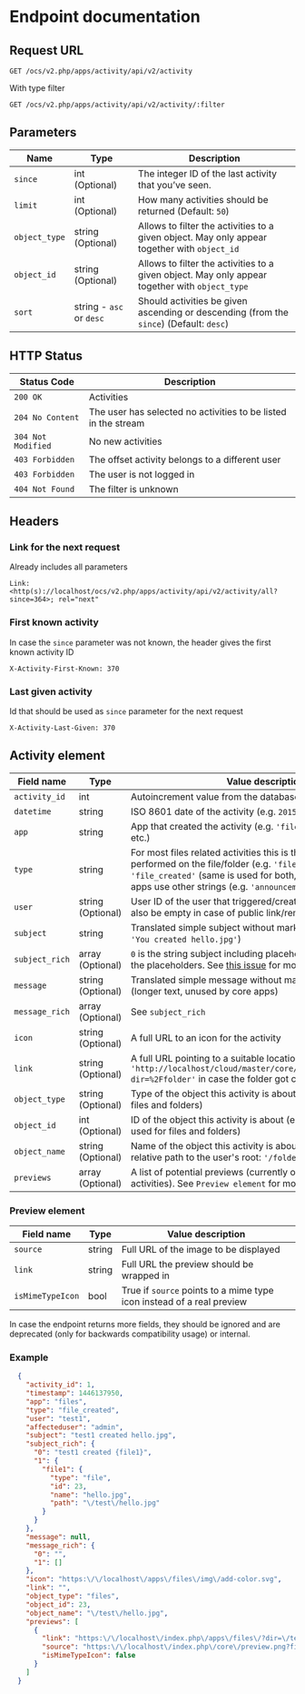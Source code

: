 # Endpoint documentation

## Request URL

```
GET /ocs/v2.php/apps/activity/api/v2/activity
```

With type filter

```
GET /ocs/v2.php/apps/activity/api/v2/activity/:filter
```

## Parameters

Name | Type | Description
---- | ---- | -----------
`since` | int (Optional) | The integer ID of the last activity that you’ve seen.
`limit` | int (Optional) | How many activities should be returned (Default: `50`)
`object_type` | string (Optional) | Allows to filter the activities to a given object. May only appear together with `object_id`
`object_id` | string (Optional) | Allows to filter the activities to a given object. May only appear together with `object_type`
`sort` | string - `asc` or `desc` | Should activities be given ascending or descending (from the `since`) (Default: `desc`)

## HTTP Status

Status Code | Description
----------- | -----------
`200 OK` |  Activities
`204 No Content` |  The user has selected no activities to be listed in the stream
`304 Not Modified` | No new activities
`403 Forbidden` | The offset activity belongs to a different user
`403 Forbidden` | The user is not logged in
`404 Not Found` | The filter is unknown

## Headers

### Link for the next request

Already includes all parameters
```
Link: <http(s)://localhost/ocs/v2.php/apps/activity/api/v2/activity/all?since=364>; rel="next"
```

### First known activity

In case the `since` parameter was not known, the header gives the first known activity ID
```
X-Activity-First-Known: 370
```

### Last given activity

Id that should be used as `since` parameter for the next request
```
X-Activity-Last-Given: 370
```


## Activity element

Field name | Type | Value description
---------- | ---- | -----------------
`activity_id` | int | Autoincrement value from the database
`datetime` | string | ISO 8601 date of the activity (e.g. `2015-11-20T12:49:31+00:00`)
`app` | string | App that created the activity (e.g. `'files'`, `'files_sharing'`, etc.)
`type` | string | For most files related activities this is the action that was performed on the file/folder (e.g. `'file_changed'`, `'file_created'` (same is used for both, file and folder)), other apps use other strings (e.g. `'announcementcenter'`)
`user` | string (Optional) | User ID of the user that triggered/created this activity (can also be empty in case of public link/remote share action)
`subject` | string | Translated simple subject without markup, ready for use (e.g. `'You created hello.jpg'`)
`subject_rich` | array (Optional) | `0` is the string subject including placeholders, `1` is an array with the placeholders. See [this issue](https://github.com/nextcloud/server/issues/1706) for more information
`message` | string (Optional) | Translated simple message without markup, ready for use (longer text, unused by core apps)
`message_rich` | array (Optional) | See `subject_rich`
`icon` | string (Optional) | A full URL to an icon for the activity
`link` | string (Optional) | A full URL pointing to a suitable location (e.g. `'http://localhost/cloud/master/core/index.php/apps/files/?dir=%2Ffolder'` in case the folder got created)
`object_type` | string (Optional) | Type of the object this activity is about (e.g. `'files'` is used for files and folders)
`object_id` | int (Optional) | ID of the object this activity is about (e.g. ID in the file cache is used for files and folders)
`object_name` | string (Optional) | Name of the object this activity is about (e.g. for files it's the relative path to the user's root: `'/folder/.travis.yml'`)
`previews` | array (Optional) | A list of potential previews (currently only available for file activities). See `Preview element` for more information

### Preview element

Field name | Type | Value description
---------- | ---- | -----------------
`source` | string | Full URL of the image to be displayed
`link` | string | Full URL the preview should be wrapped in
`isMimeTypeIcon` | bool | True if `source` points to a mime type icon instead of a real preview

In case the endpoint returns more fields, they should be ignored and are deprecated (only for backwards compatibility usage) or internal.

### Example

```json
  {
    "activity_id": 1,
    "timestamp": 1446137950,
    "app": "files",
    "type": "file_created",
    "user": "test1",
    "affecteduser": "admin",
    "subject": "test1 created hello.jpg",
    "subject_rich": {
      "0": "test1 created {file1}",
      "1": {
        "file1": {
          "type": "file",
          "id": 23,
          "name": "hello.jpg",
          "path": "\/test\/hello.jpg"
        }
      }
    },
    "message": null,
    "message_rich": {
      "0": "",
      "1": []
    },
    "icon": "https:\/\/localhost\/apps\/files\/img\/add-color.svg",
    "link": "",
    "object_type": "files",
    "object_id": 23,
    "object_name": "\/test\/hello.jpg",
    "previews": [
      {
        "link": "https:\/\/localhost\/index.php\/apps\/files\/?dir=\/test&scrollto=hello.jpg",
        "source": "https:\/\/localhost\/index.php\/core\/preview.png?file=\/hello.jpg&x=150&y=150",
        "isMimeTypeIcon": false
      }
    ]
  }
```

